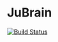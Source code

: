 # JuBrain

[![Build Status](https://travis-ci.org/YaoLuCNS/JuBrain.jl.svg?branch=master)](https://travis-ci.org/YaoLuCNS/JuBrain.jl)
